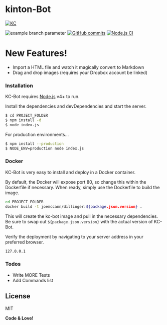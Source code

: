 # kinton-Bot

[![KC](https://games.kintoncloud.com/assets/img/PoweredBy.png)](https://kintoncloud.com)

[//]: # (branch - https://github.com/github/docs/actions/workflows/main.yml/badge.svg?branch=feature-1)
[//]: # (event parameter - https://github.com/github/docs/actions/workflows/main.yml/badge.svg?event=pull_request)
![example branch parameter](https://github.com/github/docs/actions/workflows/main.yml/badge.svg?branch=feature-1)
[![GitHub commits](https://img.shields.io/github/commits-since/regordam/kinton-bot/v1.0.0/master?logo=github&style=flat)](https://github.com/regorDam/kinton-bot/commits/master)
[![Node.js CI](https://github.com/regorDam/kinton-bot/actions/workflows/release-package.yml/badge.svg)](https://github.com/regorDam/kinton-bot/actions/workflows/release-package.yml)

# New Features!

  - Import a HTML file and watch it magically convert to Markdown
  - Drag and drop images (requires your Dropbox account be linked)


### Installation

KC-Bot requires [Node.js](https://nodejs.org/) v4+ to run.

Install the dependencies and devDependencies and start the server.

```sh
$ cd PROJECT_FOLDER
$ npm install -d
$ node index.js
```

For production environments...

```sh
$ npm install --production
$ NODE_ENV=production node index.js
```

### Docker
KC-Bot is very easy to install and deploy in a Docker container.

By default, the Docker will expose port 80, so change this within the Dockerfile if necessary. When ready, simply use the Dockerfile to build the image.

```sh
cd PROJECT_FOLDER
docker build -t joemccann/dillinger:${package.json.version} .
```
This will create the kc-bot image and pull in the necessary dependencies. Be sure to swap out `${package.json.version}` with the actual version of KC-Bot.

Verify the deployment by navigating to your server address in your preferred browser.

```sh
127.0.0.1
```

### Todos

 - Write MORE Tests
 - Add Commands list

License
----

MIT


**Code & Love!**
